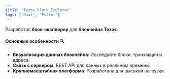 ```yaml
---
title: 'Tezos Block Explorer'
tags: ['Nuxt', 'Eslint']
---
```


Разработал **блок-эксплорер** для **блокчейна Tezos**.

#### Основные особенности 🔍
- **Визуализация данных блокчейна**: Исследуйте блоки, транзакции и адреса.
- **Связь с сервером**: REST API для данных в реальном времени.
- **Крупномасштабная платформа**: Разработана для высокой нагрузки.
